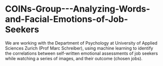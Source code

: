 # COINs-Group---Analyzing-Words-and-Facial-Emotions-of-Job-Seekers
We are working with the Department of Psychology at University of Applied Sciences Zurich (Prof Marc Schreiber), using machine learning to identify the correlations between self-written emotional assessments of job seekers while watching a series of images, and their outcome (chosen jobs).
